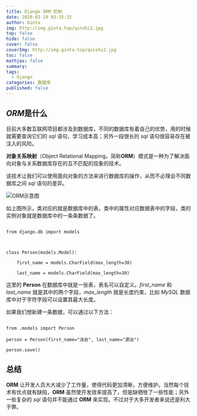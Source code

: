 ```yaml
---
title: Django ORM 机制
date: 2020-02-19 03:35:32
author: Ginta
img: http://img.ginta.top/qinshi2.jpg
top: false
hide: false
cover: false
coverImg: http://img.ginta.top/qinshi2.jpg
toc: false
mathjax: false
summary:
tags: 
  - Django
categories: 数据库
published: false
---
```

## *ORM*是什么

目前大多数互联网项目都涉及到数据库，不同的数据库有着自己的优势，用的时候就需要查询它们的 *sql* 语句，学习成本高；另外一段很长的 *sql* 语句很容易存在被注入的风险。



**对象关系映射**（Object Relational Mapping，简称**ORM**）模式是一种为了解决面向对象与关系数据库存在的互不匹配的现象的技术。



该技术让我们可以使用面向对象的方法来进行数据库的操作，从而不必理会不同数据库之间 *sql* 语句的差异。





![ORM示意图](http://img.ginta.top/markdownx/2019/12/02/23d52908-3a2b-45ae-a4b2-f761781d870e.png)



如上图所示，类对应的就是数据库中的表，类中的属性对应数据表中的字段，类的实例对象就是数据库中的一条条数据了。



```

from django.db import models



class Person(models.Model):

    first_name = models.CharField(max_length=30)

    last_name = models.CharField(max_length=30)

```

这里的 **Person** 在数据库中就是一张表，表名可以自定义。*first_name* 和 *last_name* 就是其中的两个字段，*max_length* 就是长度约束，比如 *MySQL* 数据库中对于字符字段可以设置其最大长度。

如果我们想新建一条数据，可以通过以下方法：

```

from .models import Person

person = Person(first_name="泷谷", last_name="源治")

person.save()

```



## 总结

**ORM** 让开发人员大大减少了工作量，使得代码更加清晰，方便维护。当然每个技术有优点就有缺陷，**ORM** 虽然使开发效率提高了，但是缺牺牲了一些性能；另外一些复杂的 *sql* 语句并不能通过 **ORM** 来实现。不过对于大多开发者来说还是利大于弊。